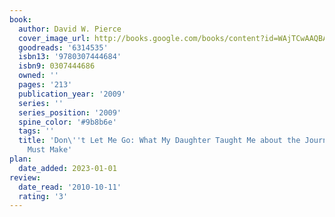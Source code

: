 ```yaml
---
book:
  author: David W. Pierce
  cover_image_url: http://books.google.com/books/content?id=WAjTCwAAQBAJ&printsec=frontcover&img=1&zoom=1&edge=curl&source=gbs_api
  goodreads: '6314535'
  isbn13: '9780307444684'
  isbn9: 0307444686
  owned: ''
  pages: '213'
  publication_year: '2009'
  series: ''
  series_position: '2009'
  spine_color: '#9b8b6e'
  tags: ''
  title: 'Don\''t Let Me Go: What My Daughter Taught Me about the Journey Every Parent
    Must Make'
plan:
  date_added: 2023-01-01
review:
  date_read: '2010-10-11'
  rating: '3'
---
```

